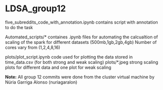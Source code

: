 # LDSA_group12

five_subreddits_code_with_annotation.ipynb contains script with annotation to do the task

Automated_scripts/* containes .ipynb files for automating the calcualtion of scaling of the spark for different datasets (500mb,1gb,2gb,4gb)
Number of cores vary from (1,2,4,8,16)

plots/plot_script.ipynb code used for plotting the data stored in time_data.csv (for both strong and weak scaling)
plots/*.jpeg strong scaling plots for different data and one plot for weak scaling

**Note:** All group 12 commits were done from the cluster virtual machine by Núria Garriga Alonso (nuriagaralon)
